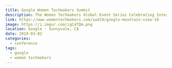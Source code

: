 ```yaml
---
title: Google Women Techmakers Summit
description: The Women Techmakers Global Event Series Celebrating International Women's Day
link: https://www.womentechmakers.com/iwd19/google-mountain-view-19
image: https://i.imgur.com/igC4TQm.png
location: Google - Sunnyvale, CA
date: 2019-03-02
categories:
  - conference
tags:
  - google
  - women techmakers
---
```


<div id="arena-live" data-publisher="fvcproductions" data-event="1551509811316" data-version="2"></div><script src="https://go.arena.im/public/js/arenalib.js?p=fvcproductions&e=1551509811316"></script>
